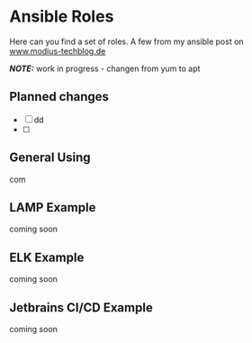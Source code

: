 # Ansible Roles 

Here can you find a set of roles. A few from my ansible post on www.modius-techblog.de

**_NOTE:_** work in progress - changen from yum to apt 


## Planned changes

- [ ] dd
- [ ]

## General Using

com

## LAMP Example

coming soon

## ELK Example

coming soon

## Jetbrains CI/CD Example

coming soon
